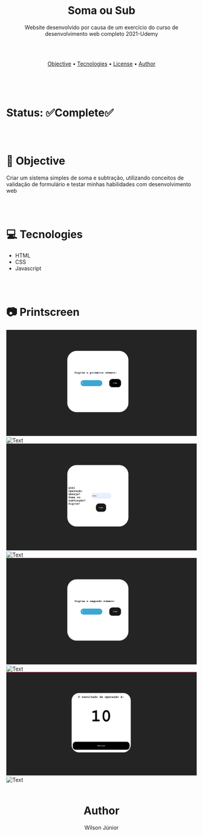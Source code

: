 <h1 align="center">Soma ou Sub</h1>

<!--If you're usign a logo-->



<p align="center">Website desenvolvido por causa de um exercício do curso de desenvolvimento web completo 2021-Udemy</p>

<br/>
<br/>

<p align="center">
 <a href="#objective">Objective</a> • 
 <a href="#tecnologies">Tecnologies</a> • 
 <a href="#license">License</a> • 
 <a href="#author">Author</a>
</p>

<br/><br/><br/>

<h1>Status: ✅Complete✅</h1
 
 <!--Or you can use "🚧Under construction🚧"-->
 
<br/><br/>
 
<h1 id="objective">🎯 Objective</h1>
 
<p>Criar um sistema simples de soma e subtração, utilizando conceitos de validação de formulário e testar minhas habilidades com desenvolvimento web</p>
 
<br/><br/>
 
 
<h1 id="tecnologies">💻 Tecnologies</h1>
 
<ul>
 <li>HTML<!--And you can put the link to the tecnologies--></li>
 <li>CSS<!--And you can put the link to the tecnologies--></li>
 <li>Javascript<!--And you can put the link to the tecnologies--></li>
</ul>

<br/><br/>
 

<h1 id="printscreen">📷 Printscreen</h1>
<!-Or you can use GIFs =D--->
        
<img src="./src/imgs/first_num.png"> <!--Or--> ![Text](Image)
<img src="./src/imgs/soma_ou_sub.png"> <!--Or--> ![Text](Image)
<img src="./src/imgs/second_num.png"> <!--Or--> ![Text](Image)
<img src="./src/imgs/resul.png"> <!--Or--> ![Text](Image)
<br/><br/>


<h1 id="author" align="center">Author</h1>

<p align="center">Wilson Júnior</h1>
 
